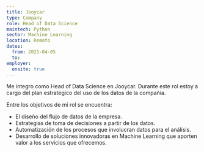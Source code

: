 ```yaml
---
title: Jooycar
type: Company
role: Head of Data Science
maintech: Python
sector: Machine Learning
location: Remoto
dates:
  from: 2021-04-05
  to: 
employer:
  onsite: true
---
```


Me integro como Head of Data Science en Jooycar. Durante este rol estoy a cargo del plan estrategico del uso de los datos de la compañía.

Entre los objetivos de mi rol se encuentra:
* El diseño del flujo de datos de la empresa.
* Estrategias de toma de decisiones a partir de los datos.
* Automatización de los procesos que involucran datos para el análisis.
* Desarrollo de soluciones innovadoras en Machine Learning que aporten valor a los servicios que ofrecemos.
